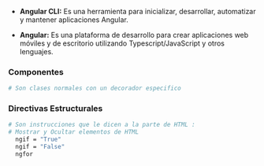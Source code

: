 
* **Angular CLI:** 
Es una herramienta para inicializar, desarrollar, automatizar y mantener aplicaciones Angular.

* **Angular:** 
Es una plataforma de desarrollo para crear aplicaciones web móviles y de escritorio utilizando Typescript/JavaScript y otros lenguajes.

### Componentes 
```sh
# Son clases normales con un decorador especifico
```
### Directivas Estructurales
```sh
# Son instrucciones que le dicen a la parte de HTML :
# Mostrar y Ocultar elementos de HTML
  ngif = "True"
  ngif = "False" 
  ngfor
```


    
